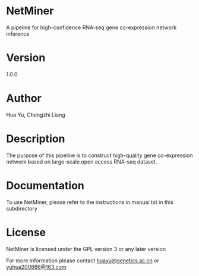 # NetMiner
A pipeline for high-confidence RNA-seq gene co-expression network inference

# Version
1.0.0

# Author
Hua Yu, Chengzhi Liang

# Description
The purpose of this pipeline is to construct high-quality gene co-expression network based on large-scale open access RNA-seq dataset.

# Documentation
To use NetMiner, please refer to the instructions in manual.txt in this subdirectory

# License
NetMiner is licensed under the GPL version 3 or any later version

For more information please contact huayu@genetics.ac.cn or yuhua200886@163.com
